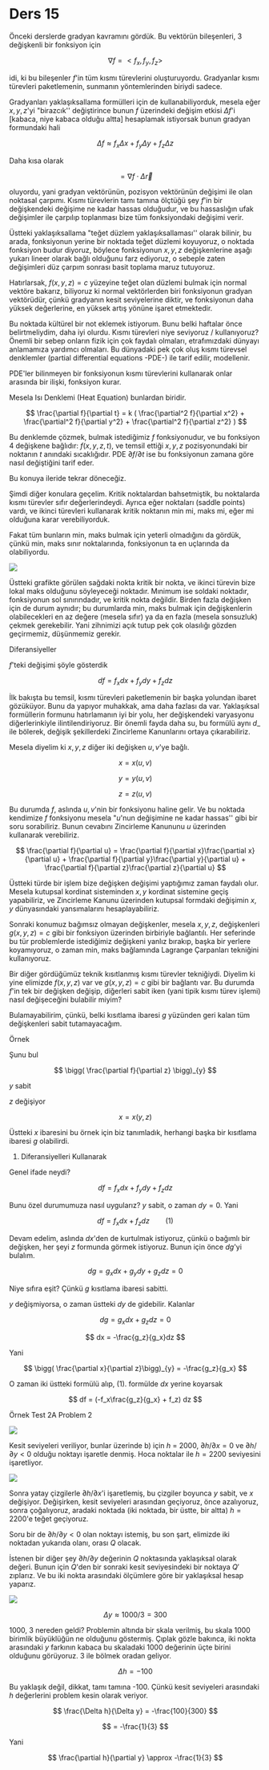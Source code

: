 # Ders 15

Önceki derslerde gradyan kavramını gördük. Bu vektörün bileşenleri, 3
değişkenli bir fonksiyon için

$$ 
\nabla f = < f_x, f_y, f_z > 
$$

idi, ki bu bileşenler $f$'in tüm kısmı türevlerini
oluşturuyordu. Gradyanlar kısmı türevleri paketlemenin, sunmanın
yöntemlerinden biriydi sadece.

Gradyanları yaklaşıksallama formülleri için de kullanabiliyorduk, mesela
eğer $x,y,z$'yi "birazcık'' değiştirince bunun $f$ üzerindeki değişim
etkisi $\Delta f$'i [kabaca, niye kabaca olduğu altta] hesaplamak
istiyorsak bunun gradyan formundaki hali

$$ \Delta f \approx f_x \Delta x + f_y \Delta y + f_z \Delta z $$

Daha kısa olarak 

$$ = \nabla f \cdot \Delta \vec{r} $$

oluyordu, yani gradyan vektörünün, pozisyon vektörünün değişimi ile olan
noktasal çarpımı. Kısmı türevlerin tamı tamına ölçtüğü şey $f$'in bir
değişkendeki değişime ne kadar hassas olduğudur, ve bu hassaslığın ufak
değişimler ile çarpılıp toplanması bize tüm fonksiyondaki değişimi verir.

Üstteki yaklaşıksallama "teğet düzlem yaklaşıksallaması'' olarak bilinir,
bu arada, fonksiyonun yerine bir noktada teğet düzlemi koyuyoruz, o noktada
fonksiyon budur diyoruz, böylece fonksiyonun $x,y,z$ değişkenlerine aşağı
yukarı lineer olarak bağlı olduğunu farz ediyoruz, o sebeple zaten
değişimleri düz çarpım sonrası basit toplama maruz tutuyoruz. 

Hatırlarsak, $f(x,y,z)=c$ yüzeyine teğet olan düzlemi bulmak için normal
vektöre bakarız, biliyoruz ki normal vektörlerden biri fonksiyonun gradyan
vektörüdür, çünkü gradyanın kesit seviyelerine diktir, ve fonksiyonun daha
yüksek değerlerine, en yüksek artış yönüne işaret etmektedir. 

Bu noktada kültürel bir not eklemek istiyorum. Bunu belki haftalar önce
belirtmeliydim, daha iyi olurdu. Kısmı türevleri niye seviyoruz /
kullanıyoruz? Önemli bir sebep onların fizik için çok faydalı olmaları,
etrafımızdaki dünyayı anlamamıza yardımcı olmaları. Bu dünyadaki pek çok
oluş kısmı türevsel denklemler (partial differential equations -PDE-) ile
tarif edilir, modellenir.

PDE'ler bilinmeyen bir fonksiyonun kısmı türevlerini kullanarak onlar
arasında bir ilişki, fonksiyon kurar. 

Mesela Isı Denklemi (Heat Equation) bunlardan biridir. 

$$ \frac{\partial f}{\partial t}  = k (
\frac{\partial^2 f}{\partial x^2} + 
\frac{\partial^2 f}{\partial y^2} + 
\frac{\partial^2 f}{\partial z^2} )
$$

Bu denklemde çözmek, bulmak istediğimiz $f$ fonksiyonudur, ve bu
fonksiyon 4 değişkene bağlıdır: $f(x,y,z,t)$, ve temsil ettiği $x,y,z$
pozisyonundaki bir noktanın $t$ anındaki sıcaklığıdır. PDE
$\partial f/\partial t$ ise bu fonksiyonun zamana göre nasıl değiştiğini
tarif eder. 

Bu konuya ileride tekrar döneceğiz. 

Şimdi diğer konulara geçelim. Kritik noktalardan bahsetmiştik, bu
noktalarda kısmı türevler sıfır değerlerindeydi. Ayrıca eğer noktaları
(saddle points) vardı, ve ikinci türevleri kullanarak kritik noktanın min
mi, maks mi, eğer mi  olduğuna karar verebiliyorduk. 

Fakat tüm bunların min, maks bulmak için yeterli olmadığını da gördük,
çünkü min, maks sınır noktalarında, fonksiyonun ta en uçlarında da
olabiliyordu. 

![](15_1.png)

Üstteki grafikte görülen sağdaki nokta kritik bir nokta, ve ikinci türevin bize
lokal maks olduğunu söyleyeceği noktadır. Mınimum ise soldaki noktadır,
fonksiyonun sol sınırındadır, ve kritik nokta değildir. Birden fazla değişken
için de durum aynıdır; bu durumlarda min, maks bulmak için değişkenlerin
olabilecekleri en az değere (mesela sıfır) ya da en fazla (mesela sonsuzluk)
çekmek gerekebilir. Yani zihnimizi açık tutup pek çok olasılığı gözden
geçirmemiz, düşünmemiz gerekir.

Diferansiyeller 

$f$'teki değişimi şöyle gösterdik

$$ df = f_xdx + f_ydy + f_zdz  $$

İlk bakışta bu temsil, kısmı türevleri paketlemenin bir başka yolundan
ibaret gözüküyor. Bunu da yapıyor muhakkak, ama daha fazlası da
var. Yaklaşıksal formüllerin formunu hatırlamanın iyi bir yolu, her
değişkendeki varyasyonu diğerlerinkiyle ilintilendiriyoruz. Bir önemli
fayda daha su, bu formülü aynı $d\_$ ile bölerek, değişik şekillerdeki
Zincirleme Kanunlarını ortaya çıkarabiliriz. 

Mesela diyelim ki $x,y,z$ diğer iki değişken $u,v$'ye bağlı. 

$$ x = x(u,v) $$

$$ y = y(u,v) $$

$$ z = z(u,v) $$

Bu durumda $f$, aslında $u,v$'nin bir fonksiyonu haline gelir. Ve bu
noktada kendimize $f$ fonksiyonu mesela "$u$'nun değişimine ne kadar
hassas'' gibi bir soru sorabiliriz. Bunun cevabını Zincirleme Kanununu $u$
üzerinden kullanarak verebiliriz.

$$ 
\frac{\partial f}{\partial u} = 
\frac{\partial f}{\partial x}\frac{\partial x}{\partial u} + 
\frac{\partial f}{\partial y}\frac{\partial y}{\partial u} + 
\frac{\partial f}{\partial z}\frac{\partial z}{\partial u} 
$$

Üstteki türde bir işlem bize değişken değişimi yaptığımız zaman faydalı
olur. Mesela kutupsal kordinat sisteminden $x,y$ kordinat sistemine geçiş
yapabiliriz, ve Zincirleme Kanunu üzerinden kutupsal formdaki değişimin $x,y$
dünyasındaki yansımalarını hesaplayabiliriz. 

Sonraki konumuz bağımsız olmayan değişkenler, mesela $x,y,z$, değişkenleri
$g(x,y,z)=c$ gibi bir fonksiyon üzerinden birbiriyle bağlantılı. Her
seferinde bu tür problemlerde istediğimiz değişkeni yanlız bırakıp, başka
bir yerlere koyamıyoruz, o zaman min, maks bağlamında Lagrange Çarpanları
tekniğini kullanıyoruz.

Bir diğer gördüğümüz teknik kısıtlanmış kısmı türevler tekniğiydi. Diyelim
ki yine elimizde $f(x,y,z)$ var ve $g(x,y,z)=c$ gibi bir bağlantı var. Bu
durumda $f$'in tek bir değişken değişip, diğerleri sabit iken (yani tipik
kısmı türev işlemi) nasıl değişeceğini bulabilir miyim? 

Bulamayabilirim, çünkü, belki kısıtlama ibaresi $g$ yüzünden geri kalan tüm
değişkenleri sabit tutamayacağım.

Örnek 

Şunu bul

$$ 
\bigg( 
\frac{\partial f}{\partial z}
\bigg)_{y}
$$

$y$ sabit

$z$ değişiyor

$$ x = x(y,z) $$

Üstteki $x$ ibaresini bu örnek için biz tanımladık, herhangi başka bir
kısıtlama ibaresi $g$ olabilirdi. 

1) Diferansiyelleri Kullanarak

Genel ifade neydi?

$$ df = f_xdx + f_ydy + f_zdz $$  

Bunu özel durumumuza nasıl uygularız? $y$ sabit, o zaman $dy = 0$. Yani

$$
df = f_xdx + f_zdz  
\qquad (1)
$$

Devam edelim, aslında $dx$'den de kurtulmak istiyoruz, çünkü o bağımlı bir
değişken, her şeyi $z$ formunda görmek istiyoruz. Bunun için önce $dg$'yi
bulalım. 

$$ dg = g_xdx + g_ydy + g_zdz = 0   $$

Niye sıfıra eşit? Çünkü $g$ kısıtlama ibaresi sabitti. 

$y$ değişmiyorsa, o zaman üstteki $dy$ de gidebilir. Kalanlar

$$ dg = g_xdx + g_zdz = 0  $$

$$ dx = -\frac{g_z}{g_x}dz $$

Yani 

$$ 
\bigg( \frac{\partial x}{\partial z}\bigg)_{y} = -\frac{g_z}{g_x}
$$

O zaman iki üstteki formülü alıp, (1). formülde $dx$ yerine 
koyarsak

$$ df = (-f_x\frac{g_z}{g_x} +  f_z) dz $$

Örnek Test 2A Problem 2

![](15_2.png)

Kesit seviyeleri veriliyor, bunlar üzerinde b) için $h$ = 2000, $\partial
h/\partial x = 0$ ve $\partial h/\partial y < 0$ olduğu noktayı işaretle
denmiş. Hoca noktalar ile $h=2200$ seviyesini işaretliyor.

![](15_3.png)

Sonra yatay çizgilerle $\partial h/\partial x$'i işaretlemiş, bu çizgiler
boyunca $y$ sabit, ve $x$ değişiyor. Değişirken, kesit seviyeleri arasından
geçiyoruz, önce azalıyoruz, sonra çoğalıyoruz, aradaki noktada (iki
noktada, bir üstte, bir altta) $h=2200$'e teğet geçiyoruz. 

Soru bir de  $\partial h/\partial y < 0$ olan noktayı istemiş, bu son şart,
elimizde iki noktadan yukarıda olanı, orası $Q$ olacak. 

İstenen bir diğer şey $\partial h/\partial y$ değerinin $Q$ noktasında
yaklaşıksal olarak değeri. Bunun için $Q$'den bir sonraki kesit
seviyesindeki bir noktaya $Q'$ zıplarız. Ve bu iki nokta arasındaki
ölçümlere göre bir yaklaşıksal hesap yaparız. 

![](15_4.png)

$$ \Delta y \approx 1000 / 3 = 300 $$

1000, 3 nereden geldi? Problemin altında bir skala verilmiş, bu skala 1000
birimlik büyüklüğün ne olduğunu göstermiş. Çıplak gözle bakınca, iki nokta
arasındaki $y$ farkının kabaca bu skaladaki 1000 değerinin üçte birini
olduğunu görüyoruz. 3 ile bölmek oradan geliyor. 

$$ \Delta h = -100 $$

Bu yaklaşık değil, dikkat, tamı tamına -100. Çünkü kesit seviyeleri
arasındaki $h$ değerlerini problem kesin olarak veriyor.

$$ 
\frac{\Delta h}{\Delta y} = -\frac{100}{300}
 $$

$$ = -\frac{1}{3} $$

Yani 

$$ 
\frac{\partial h}{\partial y} \approx -\frac{1}{3}
 $$






